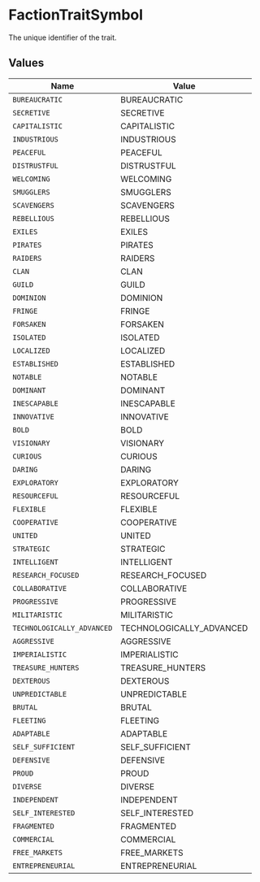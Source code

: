 # FactionTraitSymbol

The unique identifier of the trait.


## Values

| Name                       | Value                      |
| -------------------------- | -------------------------- |
| `BUREAUCRATIC`             | BUREAUCRATIC               |
| `SECRETIVE`                | SECRETIVE                  |
| `CAPITALISTIC`             | CAPITALISTIC               |
| `INDUSTRIOUS`              | INDUSTRIOUS                |
| `PEACEFUL`                 | PEACEFUL                   |
| `DISTRUSTFUL`              | DISTRUSTFUL                |
| `WELCOMING`                | WELCOMING                  |
| `SMUGGLERS`                | SMUGGLERS                  |
| `SCAVENGERS`               | SCAVENGERS                 |
| `REBELLIOUS`               | REBELLIOUS                 |
| `EXILES`                   | EXILES                     |
| `PIRATES`                  | PIRATES                    |
| `RAIDERS`                  | RAIDERS                    |
| `CLAN`                     | CLAN                       |
| `GUILD`                    | GUILD                      |
| `DOMINION`                 | DOMINION                   |
| `FRINGE`                   | FRINGE                     |
| `FORSAKEN`                 | FORSAKEN                   |
| `ISOLATED`                 | ISOLATED                   |
| `LOCALIZED`                | LOCALIZED                  |
| `ESTABLISHED`              | ESTABLISHED                |
| `NOTABLE`                  | NOTABLE                    |
| `DOMINANT`                 | DOMINANT                   |
| `INESCAPABLE`              | INESCAPABLE                |
| `INNOVATIVE`               | INNOVATIVE                 |
| `BOLD`                     | BOLD                       |
| `VISIONARY`                | VISIONARY                  |
| `CURIOUS`                  | CURIOUS                    |
| `DARING`                   | DARING                     |
| `EXPLORATORY`              | EXPLORATORY                |
| `RESOURCEFUL`              | RESOURCEFUL                |
| `FLEXIBLE`                 | FLEXIBLE                   |
| `COOPERATIVE`              | COOPERATIVE                |
| `UNITED`                   | UNITED                     |
| `STRATEGIC`                | STRATEGIC                  |
| `INTELLIGENT`              | INTELLIGENT                |
| `RESEARCH_FOCUSED`         | RESEARCH_FOCUSED           |
| `COLLABORATIVE`            | COLLABORATIVE              |
| `PROGRESSIVE`              | PROGRESSIVE                |
| `MILITARISTIC`             | MILITARISTIC               |
| `TECHNOLOGICALLY_ADVANCED` | TECHNOLOGICALLY_ADVANCED   |
| `AGGRESSIVE`               | AGGRESSIVE                 |
| `IMPERIALISTIC`            | IMPERIALISTIC              |
| `TREASURE_HUNTERS`         | TREASURE_HUNTERS           |
| `DEXTEROUS`                | DEXTEROUS                  |
| `UNPREDICTABLE`            | UNPREDICTABLE              |
| `BRUTAL`                   | BRUTAL                     |
| `FLEETING`                 | FLEETING                   |
| `ADAPTABLE`                | ADAPTABLE                  |
| `SELF_SUFFICIENT`          | SELF_SUFFICIENT            |
| `DEFENSIVE`                | DEFENSIVE                  |
| `PROUD`                    | PROUD                      |
| `DIVERSE`                  | DIVERSE                    |
| `INDEPENDENT`              | INDEPENDENT                |
| `SELF_INTERESTED`          | SELF_INTERESTED            |
| `FRAGMENTED`               | FRAGMENTED                 |
| `COMMERCIAL`               | COMMERCIAL                 |
| `FREE_MARKETS`             | FREE_MARKETS               |
| `ENTREPRENEURIAL`          | ENTREPRENEURIAL            |
